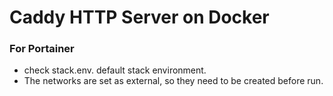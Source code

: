 # Caddy HTTP Server on Docker

### For Portainer
- check stack.env. default stack environment.
- The networks are set as external, so they need to be created before run.

